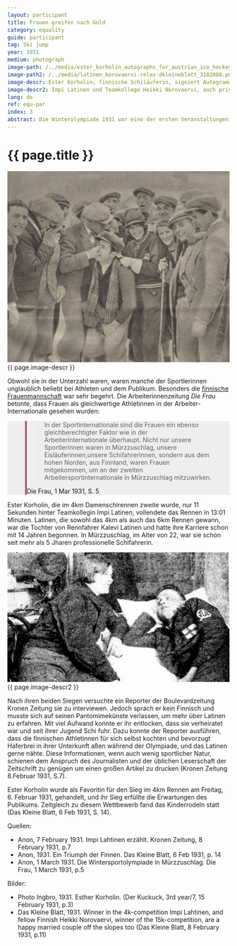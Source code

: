 ```yaml
---
layout: participant
title: Frauen greifen nach Gold
category: equality
guide: participant
tag: Ski jump
year: 1931
medium: photograph
image-path: /../media/ester_korholin_autographs_for_austrian_ice_hockey.png
image-path2: /../media/latinen_korovaervi-relax-dkleineblatt_3102088.png
image-descr: Ester Korholin, finnische Schiläuferin, signiert Autogramme für das österreichische Eishockeyteam
image-descr2: Impi Latinen und Teamkollege Heikki Norovaervi, auch privat verheiratet, erholen sich in ihren Zimmern in Mürzzuschlag.
lang: de
ref: equ-par
index: 3
abstract: Die Winterolympiade 1931 war eine der ersten Veranstaltungen, wo Frauen teilnehmen konnte. Einige Sportlerinnen waren sehr beliebt und die Medien hatten großes Interesse an ihnen.
---
```

<div class="infotext">
    <h1  id="title">{{ page.title }}</h1>
    <div class="grid-item" id="exhibit-image"><img src="/../media/ester_korholin_autographs_for_austrian_ice_hockey.png" class="img-fluid" alt="{{ page.image-descr }}">{{ page.image-descr }}</div>
    <p>Obwohl sie in der Unterzahl waren, waren manche der Sportlerinnen unglaublich beliebt bei Athleten und dem Publikum. Besonders die <a href="#" class="link-info" data-toggle="tooltip" title="Impi Lahtinen, Ester Korholin, Alise Suvanta">finnische Frauenmannschaft</a> war sehr begehrt. Die Arbeiterinnenzeitung <i>Die Frau</i> betonte, dass Frauen als gleichwertige Athletinnen in der Arbeiter-Internationale gesehen wurden:</p>
      <!--quote taken from: https://mdbootstrap.com/docs/standard/extended/quotes/-->
  <section class="vh-50" style="background-color: #eee;">
    <div class="container py-sm-5 h-50">
      <div class="row d-flex align-items-center h-20">
        <div class="col col-md-9 mb-3 mb-md-1" id="style3">
          <figure class="bg-white p-3 rounded" style="border-left: .25rem solid #a34e78;">
            <blockquote class="blockquote pb-2">
              <p class="inlinequote">
              In der Sportinternationale sind die Frauen ein ebenso gleichberechtigter Faktor wie in der Arbeiterinternationale überhaupt. Nicht nur unsere Sportlerinnen waren in Mürzzuschlag, unsere Eisläuferinnen,unsere Schifahrerinnen, sondern aus dem hohen Norden, aus Finnland, waren Frauen mitgekommen, um an der zweiten Arbeitersportinternationale in Mürzzuschlag mitzuwirken.
              </p>
            </blockquote>
            <figcaption class="blockquote-footer mb-0 font-italic">
            <span class="quote">Die Frau</span>, 1 Mar 1931, S. 5
           </figcaption>
          </figure>
        </div>
      </div>
    </div>
  </section>
    <p>Ester Korholin, die im 4km Damenschirennen zweite wurde, nur 11 Sekunden hinter Teamkollegin Impi Latinen, vollendete das Rennen in 13:01 Minuten. Latinen, die sowohl das 4km als auch das 6km Rennen gewann, war die Tochter von Rennfahrer Kalevi Latinen und hatte ihre Karriere schon mit 14 Jahren begonnen. In Mürzzuschlag, im Alter von 22, war sie schon seit mehr als 5 Jharen professionelle Schifahrerin.</p>
    <div class="grid-item" id="exhibit-image"><img src="/../media/latinen_korovaervi-relax-dkleineblatt_310208.png" class="img-fluid" alt="{{ page.image-descr2 }}">{{ page.image-descr2 }}</div>
    <p>Nach ihren beiden Siegen versuchte ein Reporter der Boulevardzeitung <span class="quote">Kronen Zeitung</span> sie zu interviewen. Jedoch sprach er kein Finnisch und musste sich auf seinen Pantomimekünste verlassen, um mehr über Latinen zu erfahren. Mit viel Aufwand konnte er ihr entlocken, dass sie verheiratet war und seit ihrer Jugend Schi fuhr. Dazu konnte der Reporter ausführen, dass die finnischen Athletinnen für sich selbst kochten und bevorzugt Haferbrei in ihrer Unterkunft aßen während der Olympiade, und das Latinen gerne nähte. Diese Informationen, wenn auch wenig sportlicher Natur, schienen dem Anspruch des Journalisten und der üblichen Leserschaft der Zeitschrift zu genügen um einen großen Artikel zu drucken (Kronen Zeitung 8.Februar 1931, S.7).</p>
    <p>Ester Korholin wurde als Favoritin für den Sieg im 4km Rennen am Freitag, 6. Februar 1931, gehandelt, und ihr Sieg erfüllte die Erwartungen des Publikums. Zeitgleich zu diesem Wettbewerb fand das Kinderrodeln statt (Das Kleine Blatt, 6 Feb 1931, S. 14).</p>
    <div class="resources">
        <div class="resource-title">Quellen:</div>
            <ul>
                <li>Anon, 7 February 1931. Impi Lahtinen erzählt. <span id="source">Kronen Zeitung</span>, 8 February 1931, p.7</li>
                <li>Anon, 1931. Ein Triumph der Finnen. <span id="source">Das Kleine Blatt</span>, 6 Feb 1931, p. 14</li>
                <li>Anon, 1 March 1931. Die Wintersportolympiade in Mürzzuschlag. <span id="source">Die Frau</span>, 1 March 1931, p.5</li>
            </ul>
        <div class="resource-title">Bilder:</div>
            <ul>
                <li>Photo Ingbro, 1931. Esther Korholin. (<span id="source">Der Kuckuck</span>, 3rd year/7, 15 February 1931, p.3)</li>
                <li>Das Kleine Blatt, 1931. Winner in the 4k-competition Impi Lahtinen, and fellow Finnish Heikki Norovaervi, winner of the 15k-competition, are a happy married couple off the slopes too (<span id="source">Das Kleine Blatt</span>, 8 February 1931, p.11)</li>
            </ul>
    </div>
</div>